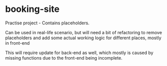 # booking-site

Practise project - Contains placeholders.

Can be used in real-life scenario, but will need a bit of refactoring
to remove placeholders and add some actual working logic for different places, mostly in front-end

This will require update for back-end as well, which mostly is caused by missing functions due to
the front-end being incomplete.
